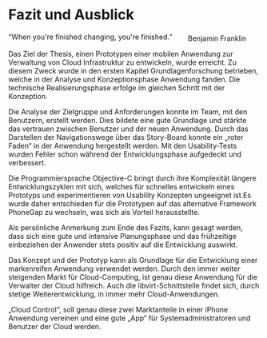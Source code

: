 # Fazit und Ausblick

<q>When you're finished changing, you're finished.</q>
<div style="text-align: right; margin-right: 2em; margin-top: -2em;">
	Benjamin Franklin
</div>

Das Ziel der Thesis, einen Prototypen einer mobilen Anwendung zur Verwaltung von Cloud Infrastruktur zu entwickeln, wurde erreicht. Zu diesem Zweck wurde in den ersten Kapitel Grundlagenforschung betrieben, welche in der Analyse und Konzeptionsphase Anwendung fanden. Die technische Realisierungsphase erfolge im gleichen Schritt mit der Konzeption.

Die Analyse der Zielgruppe und Anforderungen konnte im Team, mit den Benutzern, erstellt werden. Dies bildete eine gute Grundlage und stärkte das vertrauen zwischen Benutzer und der neuen Anwendung. Durch das Darstellen der Navigationswege über das Story-Board konnte ein „roter Faden“ in der Anwendung hergestellt werden. Mit den Usability-Tests wurden Fehler schon während der Entwicklungsphase aufgedeckt und verbessert. 

Die Programmiersprache Objective-C bringt durch ihre Komplexität längere Entwicklungszyklen mit sich, welches für schnelles entwickeln eines Prototyps und experimentieren von Usability Konzepten ungeeignet ist.Es wurde daher entschieden für die Prototypen auf das alternative Framework PhoneGap zu wechseln, was sich als Vorteil herausstellte.

Als persönliche Anmerkung zum Ende des Fazits, kann gesagt werden, dass sich eine gute und intensive Planungsphase und das frühzeitige einbeziehen der Anwender stets positiv auf die Entwicklung auswirkt.

Das Konzept und der Prototyp kann als Grundlage für die Entwicklung einer markenreifen Anwendung verwendet werden. Durch den immer weiter steigenden Markt für Cloud-Computing, ist genau diese Anwendung für die Verwalter der Cloud hilfreich. Auch die libvirt-Schnittstelle findet sich, durch stetige Weiterentwicklung, in immer mehr Cloud-Anwendungen. 

„Cloud Control“, soll genau diese zwei Marktanteile in einer iPhone Anwendung vereinen und eine gute „App“ für Systemadministratoren und Benutzer der Cloud werden.
